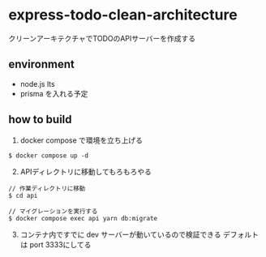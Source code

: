 # express-todo-clean-architecture
クリーンアーキテクチャでTODOのAPIサーバーを作成する

## environment
- node.js lts
- prisma を入れる予定

## how to build
1. docker compose で環境を立ち上げる
```
$ docker compose up -d
```

2. APIディレクトリに移動してもろもろやる
```
// 作業ディレクトリに移動
$ cd api

// マイグレーションを実行する
$ docker compose exec api yarn db:migrate
```
3. コンテナ内ですでに dev サーバーが動いているので検証できる
    デフォルトは port 3333にしてる
